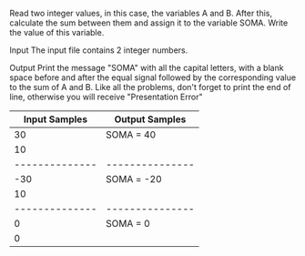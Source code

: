 Read two integer values, in this case, the variables A and B. After this, calculate the sum between them and assign it to the variable SOMA. Write the value of this variable.

Input
The input file contains 2 integer numbers.

Output
Print the message "SOMA" with all the capital letters, with a blank space before and after the equal signal followed by the corresponding value to the sum of A and B. Like all the problems, don't forget to print the end of line, otherwise you will receive "Presentation Error"

| Input Samples | Output Samples |
|--------------|---------------|
|     30       | SOMA = 40     |
|     10       |               |
|--------------|---------------|
|     -30      | SOMA = -20    |
|     10       |               |
|--------------|---------------|
|     0        | SOMA = 0      |
|     0        |               |
